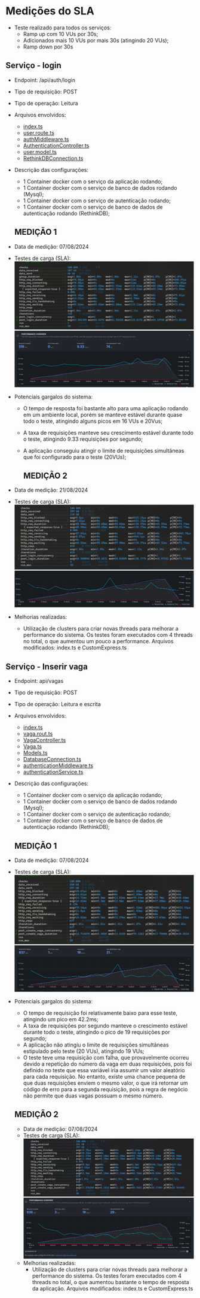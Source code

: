 <!-- titulo: Medições do SLA -->
# Medições do SLA

* Teste realizado para todos os serviços: 
  - Ramp up com 10 VUs por 30s;
  - Adicionados mais 10 VUs por mais 30s (atingindo 20 VUs);
  - Ramp down por 30s

## Serviço - login 
* Endpoint: /api/auth/login
* Tipo de requisição: POST
* Tipo de operação: Leitura
* Arquivos envolvidos:
  - [index.ts](https://github.com/EasyParking-PI2/service-users/blob/main/src/index.ts)
  - [user.route.ts](https://github.com/EasyParking-PI2/service-users/blob/main/src/routes/user.route.ts)
  - [authMiddleware.ts](https://github.com/EasyParking-PI2/service-users/blob/main/src/middleware/authMiddleware.ts)
  - [AuthenticationController.ts](https://github.com/EasyParking-PI2/service-users/blob/main/src/controllers/AuthenticationController.ts)
  - [user.model.ts](https://github.com/EasyParking-PI2/service-users/blob/main/src/models/user.model.ts)
  - [RethinkDBConnection.ts](https://github.com/EasyParking-PI2/service-users/blob/main/src/infra/RethinkDBConnection.ts)

* Descrição das configurações:
    - 1 Container docker com o serviço da aplicação rodando;
    - 1 Container docker com o serviço de banco de dados rodando (Mysql);
    - 1 Container docker com o serviço de autenticação rodando;
    - 1 Container docker com o serviço de banco de dados de autenticação rodando (RethinkDB);

  ## MEDIÇÃO 1
* Data de medição: 07/08/2024
* Testes de carga (SLA):
  ![Login summary](./assets/login-test-summary.png)
  ![Login graphics](./assets/login-test-graphics.png)
* Potenciais gargalos do sistema:
  - O tempo de resposta foi bastante alto para uma aplicação rodando em um ambiente local, porém se manteve estável durante quase todo o teste, atingindo alguns picos em 16 VUs e 20Vus;
  - A taxa de requisições manteve seu crescimento estável durante todo o teste, atingindo 9.33 requisições por segundo;
  - A aplicação conseguiu atingir o limite de requisições simultâneas que foi configurado para o teste (20VUs);

    ## MEDIÇÃO 2
* Data de medição: 21/08/2024
* Testes de carga (SLA):
  ![Login summary](./assets/login-test-summary2.png)
  ![Login graphics](./assets/login-test-graphics2.png)
* Melhorias realizadas:
  - Utilização de clusters para criar novas threads para melhorar a performance do sistema. Os testes foram executados com 4 threads no total, o que aumentou um pouco a performance. Arquivos modificados: index.ts e CustomExpress.ts

## Serviço - Inserir vaga
  * Endpoint: api/vagas
  * Tipo de requisição: POST
  * Tipo de operação: Leitura e escrita
  * Arquivos envolvidos:
    - [index.ts](https://github.com/EasyParking-PI2/application-service/blob/main/src/index.ts)
    - [vaga.rout.ts](https://github.com/EasyParking-PI2/application-service/blob/main/src/routes/vaga.route.ts)
    - [VagaController.ts](https://github.com/EasyParking-PI2/application-service/blob/main/src/controllers/VagaController.ts)
    - [Vaga.ts](https://github.com/EasyParking-PI2/application-service/blob/main/src/model/Vaga.ts)
    - [Models.ts](https://github.com/EasyParking-PI2/application-service/blob/main/src/model/Models.ts)
    - [DatabaseConnection.ts](https://github.com/EasyParking-PI2/application-service/blob/main/src/infra/DatabaseConnection.ts)
    - [authenticationMiddleware.ts](https://github.com/EasyParking-PI2/application-service/blob/main/src/middleware/authenticationMiddleware.ts)
    - [authenticationService.ts](https://github.com/EasyParking-PI2/application-service/blob/main/src/services/authentication.service.ts)

  * Descrição das configurações:
    - 1 Container docker com o serviço da aplicação rodando;
    - 1 Container docker com o serviço de banco de dados rodando (Mysql);
    - 1 Container docker com o serviço de autenticação rodando;
    - 1 Container docker com o serviço de banco de dados de autenticação rodando (RethinkDB);

    ## MEDIÇÃO 1
  * Data de medição: 07/08/2024
  * Testes de carga (SLA):
    ![Create vaga summary](./assets/create-vaga-test-summary.png)
    ![Create vaga graphics](./assets/create-vaga-test-graphics.png)
  * Potenciais gargalos do sistema:
    - O tempo de requisição foi relativamente baixo para esse teste, atingindo um pico em 42.2ms;
    - A taxa de requisições por segundo manteve o crescimento estável durante todo o teste, atingindo o pico de 19 requisições por segundo;
    - A aplicação não atingiu o limite de requisições simultâneas estipulado pelo teste (20 VUs), atingindo 19 VUs;
    - O teste teve uma requisição com falha, que provavelmente ocorreu devido a repetição do número da vaga em duas requisições, pois foi definido no teste que essa variável iria assumir um valor aleatório para cada requisição. No entanto, existe uma chance pequena de que duas requisições enviem o mesmo valor, o que irá retornar um código de erro para a segunda requisição, pois a regra de negócio não permite que duas vagas possuam o mesmo número.  

    ## MEDIÇÃO 2

    * Data de medição: 07/08/2024
    * Testes de carga (SLA):
    ![Create vaga summary](./assets/create-vaga-test-summary2.png)
    ![Create vaga graphics](./assets/create-vaga-test-graphics2.png)
    * Melhorias realizadas:
      - Utilização de clusters para criar novas threads para melhorar a performance do sistema. Os testes foram executados com 4 threads no total, o que aumentou bastante o tempo de resposta da aplicação. Arquivos modificados: index.ts e CustomExpress.ts
